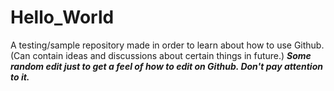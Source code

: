 # Hello_World
A testing/sample repository made in order to learn about how to use Github. (Can contain ideas and discussions about certain things in future.)
***Some random edit just to get a feel of how to edit on Github. Don't pay attention to it.***
